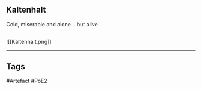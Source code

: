 ## Kaltenhalt
Cold, miserable and alone... but alive.
##
![[Kaltenhalt.png]]

---
## Tags
#Artefact
#PoE2
